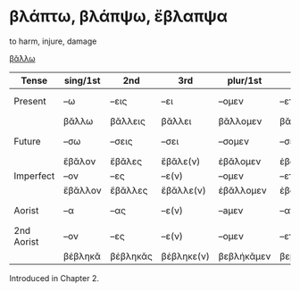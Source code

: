 # βλάπτω, βλάπψω, ἔβλαπψα

to harm, injure, damage


[βᾰ́λλω](https://en.wiktionary.org/wiki/βᾰ́λλω)

| Tense | sing/1st | 2nd | 3rd | plur/1st | 2nd | 3rd | Infinitive |
| ----- | -------- | --- | --- | -------- | --- | --- | ---------- |
| Present | –ω | –εις | –ει | –ομεν | –ετε | –ουσι(ν) | 1pp + –ειν |
|  | βᾰ́λλω | βᾰ́λλεις | βᾰ́λλει | βᾰ́λλομεν | βᾰ́λλετε | βᾰ́λλουσῐ(ν) | βᾰ́λλειν |
| Future | –σω | –σεις | –σει | –σομεν | –σετε | –σουσι(ν) | 2pp + –ειν |
|  | ἔβᾰλον | ἔβᾰλες | ἔβᾰλε(ν) | ἐβᾰ́λομεν | ἐβᾰ́λετε | ἔβᾰλον |
| Imperfect | –ον | –ες | –ε(ν) | –ομεν | –ετε | –ον | - |
|  | ἔβᾰλλον | ἔβᾰλλες | ἔβᾰλλε(ν) | ἐβᾰ́λλομεν | ἐβᾰ́λλετε | ἔβᾰλλον | - |
| Aorist | –α | –ας | –ε(ν) | –aμεν | –ατε | –αν | 3pp +-αἰ |
| 2nd Aorist | –ον | –ες | –ε(ν) | –ομεν | –ετε | –ον | 3pp +-αἰ |
|  | βέβληκᾰ | βέβληκᾰς | βέβληκε(ν) | βεβλήκᾰμεν | βεβλήκᾰτε | βεβλήκᾱσῐ(ν) | βᾰλεῖν |


Introduced in Chapter 2.
